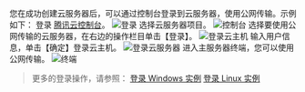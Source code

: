 您在成功创建云服务器后，可以通过控制台登录到云服务器，使用公网传输。示例如下：
登录 [腾讯云控制台](https://cloud.tencent.com/login?s_url=https%3A%2F%2Fconsole.cloud.tencent.com%2F)。
![登录](https://mc.qcloudimg.com/static/img/ff6e234a3c1b419cc8ea2ba272c59101/image.png)
选择云服务器项目。
![控制台](https://mc.qcloudimg.com/static/img/6c158f2c0e65ef1c5353cf5db74da8af/image.png)
选择要使用公网传输的云服务器，在右边的操作栏目单击【登录】。
![登录云主机](https://mc.qcloudimg.com/static/img/fbd35c3c5948e1c143bdfa9c23f653ad/image.png)
输入用户信息，单击【确定】登录云主机。
![登录云服务器](https://mc.qcloudimg.com/static/img/0576561cc792ec88b1dc2f142af6d9df/image.png)
进入主服务器终端，您可以使用公网传输。
![终端](https://mc.qcloudimg.com/static/img/643948aafbd05e55a50ef7a6c384e7eb/image.png)
> 更多的登录操作，请参照：
[登录 Windows 实例](https://cloud.tencent.com/document/product/213/5435)
[登录 Linux 实例](https://cloud.tencent.com/document/product/213/5436)